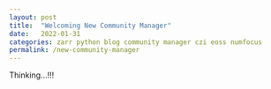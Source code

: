 ```yaml
---
layout: post
title:  "Welcoming New Community Manager"
date:   2022-01-31
categories: zarr python blog community manager czi eoss numfocus
permalink: /new-community-manager
---
```


Thinking...!!!